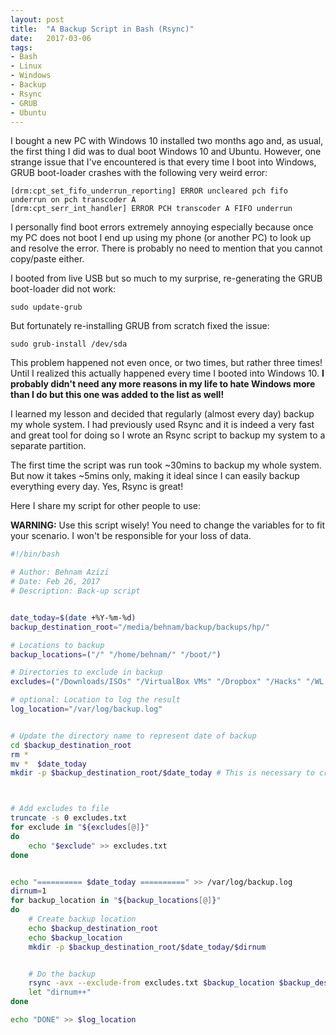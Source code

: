 ```yaml
---
layout: post
title:  "A Backup Script in Bash (Rsync)"
date:   2017-03-06
tags:
- Bash
- Linux
- Windows
- Backup
- Rsync
- GRUB
- Ubuntu
---
```



I bought a new PC with Windows 10 installed two months ago and, as usual, the first thing I did was to dual boot Windows 10 and Ubuntu. However, one strange issue that I've encountered is that every time I boot into Windows, GRUB boot-loader crashes with the following very weird error:

```
[drm:cpt_set_fifo_underrun_reporting] ERROR uncleared pch fifo underrun on pch transcoder A
[drm:cpt_serr_int_handler] ERROR PCH transcoder A FIFO underrun
```

I personally find boot errors extremely annoying especially because once my PC does not boot I end up using my phone (or another PC) to look up and resolve the error. There is probably no need to mention that you cannot copy/paste either.


I booted from live USB but so much to my surprise, re-generating the GRUB boot-loader did not work:

`sudo update-grub`

But fortunately re-installing GRUB from scratch fixed the issue:

`sudo grub-install /dev/sda`

This problem happened not even once, or two times, but rather three times! Until I realized this actually happened every time I booted into Windows 10. **I probably didn't need any more reasons in my life to hate Windows more than I do but this one was added to the list as well!**


I learned my lesson and decided that regularly (almost every day) backup my whole system. I had previously used Rsync and it is indeed a very fast and great tool for doing so I wrote an Rsync script to backup my system to a separate partition.


The first time the script was run took ~30mins to backup my whole system. But now it takes ~5mins only, making it ideal since I can easily backup everything every day. Yes, Rsync is great!


Here I share my script for other people to use:

**WARNING:** Use this script wisely! You need to change the variables for to fit your scenario. I won't be responsible for your loss of data.


```bash
#!/bin/bash

# Author: Behnam Azizi
# Date: Feb 26, 2017
# Description: Back-up script


date_today=$(date +%Y-%m-%d)
backup_destination_root="/media/behnam/backup/backups/hp/"

# Locations to backup
backup_locations=("/" "/home/behnam/" "/boot/")

# Directories to exclude in backup
excludes=("/Downloads/ISOs" "/VirtualBox VMs" "/Dropbox" "/Hacks" "/WL 100" "/media" "/mnt" "/tmp" "/.cache" "/var/log")

# optional: Location to log the result
log_location="/var/log/backup.log"


# Update the directory name to represent date of backup
cd $backup_destination_root
rm *
mv *  $date_today
mkdir -p $backup_destination_root/$date_today # This is necessary to create the dir in case it does not exist



# Add excludes to file
truncate -s 0 excludes.txt
for exclude in "${excludes[@]}"
do
	echo "$exclude" >> excludes.txt
done


echo "========== $date_today ==========" >> /var/log/backup.log
dirnum=1
for backup_location in "${backup_locations[@]}"
do
	# Create backup location
	echo $backup_destination_root
	echo $backup_location
	mkdir -p $backup_destination_root/$date_today/$dirnum


	# Do the backup
	rsync -avx --exclude-from excludes.txt $backup_location $backup_destination_root/$date_today/$dirnum
	let "dirnum++"
done

echo "DONE" >> $log_location
```
